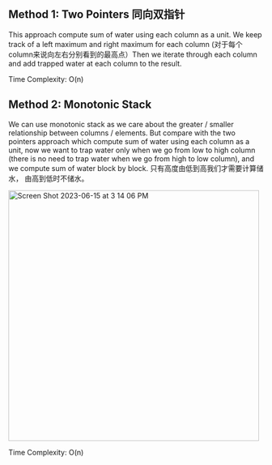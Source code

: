 ## Method 1: Two Pointers 同向双指针

This approach compute sum of water using each column as a unit. We keep track of a left maximum and right maximum for each column (对于每个
column来说向左右分别看到的最高点）Then we iterate through each column and add trapped water at each column to the result.

Time Complexity: O(n)

## Method 2: Monotonic Stack

We can use monotonic stack as we care about the greater / smaller relationship between columns / elements. But compare with the two pointers
approach which compute sum of water using each column as a unit, now we want to trap water only when we go from low to high column 
(there is no need to trap water when we go from high to low column), and we compute sum of water block by block. 只有高度由低到高我们才需要计算储水，
由高到低时不储水。

<img width="495" alt="Screen Shot 2023-06-15 at 3 14 06 PM" src="https://github.com/MaiJi97/Leetcode/assets/106039830/ffda4faa-5ae7-45d5-acb0-5c48bbaa4dda.png">

Time Complexity: O(n)
